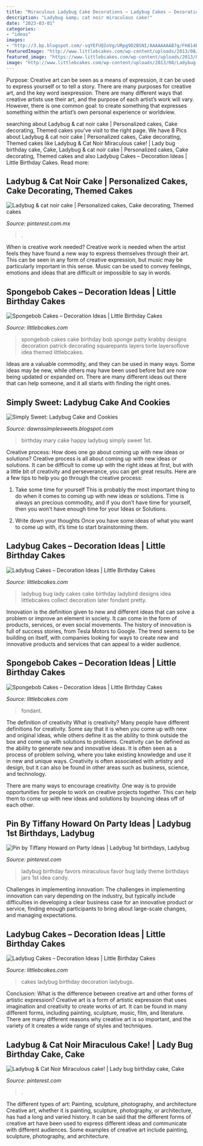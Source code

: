 ```yaml
---
title: "Miraculous Ladybug Cake Decorations ~ Ladybug Cakes – Decoration Ideas"
description: "Ladybug &amp; cat noir miraculous cake!"
date: "2023-03-01"
categories:
- "ideas"
images:
- "http://3.bp.blogspot.com/-sqYEFUQIoVg/URpg9D2BSNI/AAAAAAAAB7g/FH814E5Fsxw/s1600/2.jpg"
featuredImage: "http://www.littlebcakes.com/wp-content/uploads/2013/08/Spongebob-Birthday-Cake.jpg"
featured_image: "https://www.littlebcakes.com/wp-content/uploads/2013/08/Spongebob-Fondant-Cake.jpg"
image: "http://www.littlebcakes.com/wp-content/uploads/2013/08/Ladybug-Cake-Designs.jpg"
---
```



Purpose:
Creative art can be seen as a means of expression, it can be used to express yourself or to tell a story. There are many purposes for creative art, and the key word isexpression. There are many different ways that creative artists use their art, and the purpose of each artist’s work will vary. However, there is one common goal: to create something that expresses something within the artist’s own personal experience or worldview.

	

		
searching about Ladybug &amp; cat noir cake | Personalized cakes, Cake decorating, Themed cakes you've visit to the right page. We have 8 Pics about Ladybug &amp; cat noir cake | Personalized cakes, Cake decorating, Themed cakes like Ladybug &amp; Cat Noir Miraculous cake! | Lady bug birthday cake, Cake, Ladybug &amp; cat noir cake | Personalized cakes, Cake decorating, Themed cakes and also Ladybug Cakes – Decoration Ideas | Little Birthday Cakes. Read more:
		
    
## Ladybug &amp; Cat Noir Cake | Personalized Cakes, Cake Decorating, Themed Cakes

<img loading=lazy src="https://i.pinimg.com/736x/39/aa/02/39aa02b67a2af45c8d0186441d1c716f.jpg" onerror="this.onerror=null;this.src='https://tse3.mm.bing.net/th?id=OIP.zMoIONepn8_QgEaJ0CehkQHaJ3&amp;pid=15.1';" alt="Ladybug &amp; cat noir cake | Personalized cakes, Cake decorating, Themed cakes">

_Source: pinterest.com.mx_

>. 

	

When is creative work needed?
Creative work is needed when the artist feels they have found a new way to express themselves through their art. This can be seen in any form of creative expression, but music may be particularly important in this sense. Music can be used to convey feelings, emotions and ideas that are difficult or impossible to say in words.

    
## Spongebob Cakes – Decoration Ideas | Little Birthday Cakes

<img loading=lazy src="http://www.littlebcakes.com/wp-content/uploads/2013/08/Spongebob-Birthday-Cake.jpg" onerror="this.onerror=null;this.src='https://tse4.mm.bing.net/th?id=OIP.2XHuLotT9a-vVVLbeK5jBAHaKY&amp;pid=15.1';" alt="Spongebob Cakes – Decoration Ideas | Little Birthday Cakes">

_Source: littlebcakes.com_

>spongebob cakes cake birthday bob sponge patty krabby designs decoration patrick decorating squarepants layers torte layersoflove idea themed littlebcakes. 

	

Ideas are a valuable commodity, and they can be used in many ways. Some ideas may be new, while others may have been used before but are now being updated or expanded on. There are many different ideas out there that can help someone, and it all starts with finding the right ones.

    
## Simply Sweet: Ladybug Cake And Cookies

<img loading=lazy src="http://3.bp.blogspot.com/-sqYEFUQIoVg/URpg9D2BSNI/AAAAAAAAB7g/FH814E5Fsxw/s1600/2.jpg" onerror="this.onerror=null;this.src='https://tse3.mm.bing.net/th?id=OIP.CBFGwQy_Xry3ndsaBfgGqAHaJ4&amp;pid=15.1';" alt="Simply Sweet: Ladybug Cake and Cookies">

_Source: dawnssimplesweets.blogspot.com_

>birthday mary cake happy ladybug simply sweet 1st. 

	

Creative process: How does one go about coming up with new ideas or solutions?
Creative process is all about coming up with new ideas or solutions. It can be difficult to come up with the right ideas at first, but with a little bit of creativity and perseverance, you can get great results. Here are a few tips to help you go through the creative process:
1. Take some time for yourself 
This is probably the most important thing to do when it comes to coming up with new ideas or solutions. Time is always an precious commodity, and if you don’t have time for yourself, then you won’t have enough time for your Ideas or Solutions.

2. Write down your thoughts 
Once you have some ideas of what you want to come up with, it’s time to start brainstorming them.

    
## Ladybug Cakes – Decoration Ideas | Little Birthday Cakes

<img loading=lazy src="http://www.littlebcakes.com/wp-content/uploads/2013/08/Ladybug-Cake-Designs.jpg" onerror="this.onerror=null;this.src='https://tse4.mm.bing.net/th?id=OIP.DKOxY38OW9LXC2V5AGxESAHaLJ&amp;pid=15.1';" alt="Ladybug Cakes – Decoration Ideas | Little Birthday Cakes">

_Source: littlebcakes.com_

>ladybug bug lady cakes cake birthday ladybird designs idea littlebcakes collect decoration later fondant pretty. 

	

Innovation is the definition given to new and different ideas that can solve a problem or improve an element in society. It can come in the form of products, services, or even social movements. The history of innovation is full of success stories, from Tesla Motors to Google. The trend seems to be building on itself, with companies looking for ways to create new and innovative products and services that can appeal to a wider audience.

    
## Spongebob Cakes – Decoration Ideas | Little Birthday Cakes

<img loading=lazy src="https://www.littlebcakes.com/wp-content/uploads/2013/08/Spongebob-Fondant-Cake.jpg" onerror="this.onerror=null;this.src='https://tse4.mm.bing.net/th?id=OIP.HcMVfB2dG3_KYFDTMMEJGwHaJ3&amp;pid=15.1';" alt="Spongebob Cakes – Decoration Ideas | Little Birthday Cakes">

_Source: littlebcakes.com_

>fondant. 

	

The definition of creativity
What is creativity? Many people have different definitions for creativity. Some say that it is when you come up with new and original ideas, while others define it as the ability to think outside the box and come up with solutions to problems.
Creativity can be defined as the ability to generate new and innovative ideas. It is often seen as a process of problem solving, where you take existing knowledge and use it in new and unique ways. Creativity is often associated with artistry and design, but it can also be found in other areas such as business, science, and technology.

There are many ways to encourage creativity. One way is to provide opportunities for people to work on creative projects together. This can help them to come up with new ideas and solutions by bouncing ideas off of each other.

    
## Pin By Tiffany Howard On Party Ideas | Ladybug 1st Birthdays, Ladybug

<img loading=lazy src="https://i.pinimg.com/originals/a6/93/57/a693579462db142281a4efc847ed51cd.jpg" onerror="this.onerror=null;this.src='https://tse4.mm.bing.net/th?id=OIP._01pwo__xVSxihyvnLy1ngHaJ4&amp;pid=15.1';" alt="Pin by Tiffany Howard on Party Ideas | Ladybug 1st birthdays, Ladybug">

_Source: pinterest.com_

>ladybug birthday favors miraculous favor bug lady theme birthdays jars 1st idea candy. 

	

Challenges in implementing innovation:
The challenges in implementing innovation can vary depending on the industry, but typically include difficulties in developing a clear business case for an innovative product or service, finding enough participants to bring about large-scale changes, and managing expectations.

    
## Ladybug Cakes – Decoration Ideas | Little Birthday Cakes

<img loading=lazy src="http://www.littlebcakes.com/wp-content/uploads/2013/08/Ladybugs-Cakes.jpg" onerror="this.onerror=null;this.src='https://tse2.mm.bing.net/th?id=OIP.SZpsxlOORgqc3ycauO94CAHaJf&amp;pid=15.1';" alt="Ladybug Cakes – Decoration Ideas | Little Birthday Cakes">

_Source: littlebcakes.com_

>cakes ladybug birthday decoration ladybugs. 

	

Conclusion: What is the difference between creative art and other forms of artistic expression?
Creative art is a form of artistic expression that uses imagination and creativity to create works of art. It can be found in many different forms, including painting, sculpture, music, film, and literature. There are many different reasons why creative art is so important, and the variety of it creates a wide range of styles and techniques.

    
## Ladybug &amp; Cat Noir Miraculous Cake! | Lady Bug Birthday Cake, Cake

<img loading=lazy src="https://i.pinimg.com/736x/08/d4/ca/08d4ca2809ecd80cc8906df9670caa9b.jpg" onerror="this.onerror=null;this.src='https://tse1.mm.bing.net/th?id=OIP.pjUFMxjBGH-zoxNLoxR0WAHaKz&amp;pid=15.1';" alt="Ladybug &amp; Cat Noir Miraculous cake! | Lady bug birthday cake, Cake">

_Source: pinterest.com_

>. 

	

The different types of art: Painting, sculpture, photography, and architecture
Creative art, whether it is painting, sculpture, photography, or architecture, has had a long and varied history. It can be said that the different forms of creative art have been used to express different ideas and communicate with different audiences. Some examples of creative art include painting, sculpture, photography, and architecture.

